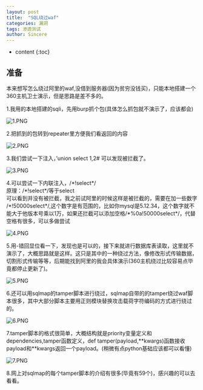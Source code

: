 ```yaml
---
layout: post
title:  "SQL绕过waf"
categories: 漏洞
tags: 渗透测试
author: Sincere
---
```




* content
{:toc}








## 准备

本来想写怎么绕过阿里的waf,没借到服务器(因为贫穷没钱买)，只能本地搭建一个360主机卫士演示，但是思路是差不多的。

1.我用的本地搭建的sqli，先用burp抓个包(具体怎么抓包就不演示了，应该都会)

![1.PNG](https://i.loli.net/2020/03/21/daBRbrFHT2NXjen.png)

2.把抓到的包转到repeater里方便我们看返回的内容

![2.PNG](https://i.loli.net/2020/03/21/rmYkvQntlz2N57b.png)

3.我们尝试一下注入，’union select 1,2# 可以发现被拦截了。

![3.PNG](https://i.loli.net/2020/03/21/aFMzAxSoZIWmet2.png)

4.可以尝试一下内联注入，/\*!select\*/  
原理：/\*!select\*/等于select  
可以看到并没有被拦截，我之前试阿里的时候这样是被拦截的，需要在加一些数字  
/\*!50000select\*/,这个数字是有范围的，比如你mysql是5.12.34，这个数字就不能大于他版本号乘以1万，如果还拦截可以添加空格/\*%0a!50000select\*/，代替空格有很多，可以多做尝试  

![4.PNG](https://i.loli.net/2020/03/21/oQPCMkSmOajUZvD.png)

5.用-错回显位看一下，发现也是可以的，接下来就进行数据库表读取，这里就不演示了，大概思路就是这样。这只是其中的一种绕过方法，像修改形式传输数据，切割形式传输等等，后期能找到阿里的我会具体演示(360主机绕过比较容易点毕竟都停止更新了)。

![5.PNG](https://i.loli.net/2020/03/21/1XvRD6ZwtpQjn8a.png)

6.还可以用sqlmap的tamper脚本进行绕过，sqlmap自带的的tamper绕过waf脚本很多，其中大部分脚本主要用正则模块替换攻击载荷字符编码的方式进行绕过的。

![6.PNG](https://i.loli.net/2020/03/21/GFYfM6d9bhJ57Qr.png)

7.tamper脚本的格式很简单，大概结构就是priority变量定义和dependencies,tamper函数定义，def tamper(payload,\**kwargs)函数接收payload和**kwargs返回一个payload。(稍微有点python基础应该都可以看懂)

![7.PNG](https://i.loli.net/2020/03/21/JZcD7GXENwyAvL6.png)

8.网上对sqlmap的每个tamper脚本的介绍有很多(毕竟有59个)，感兴趣的可以去看看。
